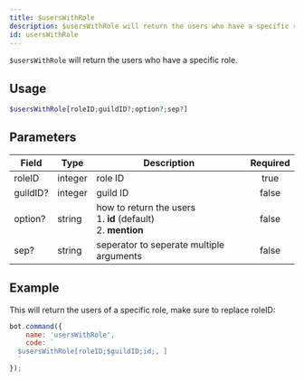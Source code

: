 ```yaml
---
title: $usersWithRole
description: $usersWithRole will return the users who have a specific role.
id: usersWithRole
---
```


`$usersWithRole` will return the users who have a specific role.

## Usage

```php
$usersWithRole[roleID;guildID?;option?;sep?]
```

## Parameters

| Field    | Type    | Description                                                              | Required |
|----------|---------|--------------------------------------------------------------------------|:--------:|
| roleID   | integer | role ID                                                                  |   true   |
| guildID? | integer | guild ID                                                                 |  false   |
| option?  | string  | how to return the users <br /> 1. **id** (default) <br /> 2. **mention** |  false   |
| sep?     | string  | seperator to seperate multiple arguments                                 |  false   |

## Example

This will return the users of a specific role, make sure to replace roleID:

```javascript
bot.command({
    name: 'usersWithRole',
    code: `
  $usersWithRole[roleID;$guildID;id;, ]
  `
});
```
